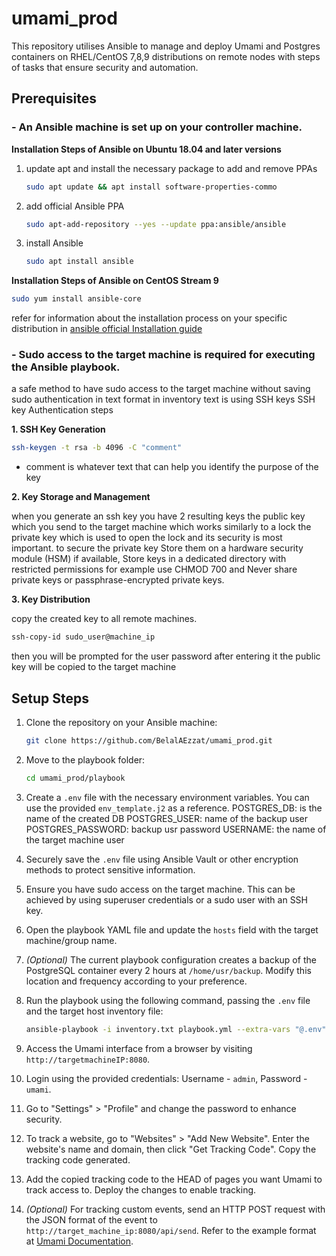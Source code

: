 # umami_prod

This repository utilises Ansible to manage and deploy Umami and Postgres containers on RHEL/CentOS 7,8,9 distributions on remote nodes with steps of tasks that ensure security and automation. 

## Prerequisites

### - An Ansible machine is set up on your controller machine.

**Installation Steps of Ansible on Ubuntu 18.04 and later versions**
1. update apt and install the necessary package to add and remove PPAs
   ```bash
   sudo apt update && apt install software-properties-commo
   ```
2. add official Ansible PPA
   ```bash
   sudo apt-add-repository --yes --update ppa:ansible/ansible
   ```
3. install Ansible
   ```bash
   sudo apt install ansible
   ```
 **Installation Steps of Ansible on CentOS Stream 9**
```bash
sudo yum install ansible-core
```

refer for information about the installation process on your specific distribution in [ansible official Installation guide](https://docs.ansible.com/ansible/2.9/installation_guide/index.html)




### - Sudo access to the target machine is required for executing the Ansible playbook.

a safe method to have sudo access to the target machine without saving sudo authentication in text format in inventory text is using SSH keys SSH key Authentication steps

**1. SSH Key Generation**
   ```bash
   ssh-keygen -t rsa -b 4096 -C "comment"
   ```
   - comment is whatever text that can help you identify the purpose of the key
   
**2. Key Storage and Management**

   when you generate an ssh key you have 2 resulting keys 
   the public key which you send to the target machine which works similarly to a lock
   the private key which is used to open the lock and its security is most important.
   to secure the private key Store them on a hardware security module (HSM) if available, 
   Store keys in a dedicated directory with restricted permissions for example use CHMOD 700 
   and Never share private keys or passphrase-encrypted private keys.
   
**3. Key Distribution**
   
   copy the created key to all remote machines. 
   ```bash
   ssh-copy-id sudo_user@machine_ip
   ```
   then you will be prompted for the user password after entering it the public key will be copied to the target machine



## Setup Steps

1. Clone the repository on your Ansible machine:

   ```bash
   git clone https://github.com/BelalAEzzat/umami_prod.git
   ```

2. Move to the playbook folder:

   ```bash
   cd umami_prod/playbook
   ```

3. Create a `.env` file with the necessary environment variables. You can use the provided `env_template.j2` as a reference.
POSTGRES_DB: is the name of the created DB
POSTGRES_USER: name of the backup user
POSTGRES_PASSWORD: backup usr password
USERNAME: the name of the target machine user

4. Securely save the `.env` file using Ansible Vault or other encryption methods to protect sensitive information.

5. Ensure you have sudo access on the target machine. This can be achieved by using superuser credentials or a sudo user with an SSH key.

6. Open the playbook YAML file and update the `hosts` field with the target machine/group name.

7. *(Optional)* The current playbook configuration creates a backup of the PostgreSQL container every 2 hours at `/home/usr/backup`. Modify this location and frequency according to your preference.

8. Run the playbook using the following command, passing the `.env` file and the target host inventory file:

   ```bash
   ansible-playbook -i inventory.txt playbook.yml --extra-vars "@.env"
   ```

9. Access the Umami interface from a browser by visiting `http://targetmachineIP:8080`.

10. Login using the provided credentials: Username - `admin`, Password - `umami`.

11. Go to "Settings" > "Profile" and change the password to enhance security.

12. To track a website, go to "Websites" > "Add New Website". Enter the website's name and domain, then click "Get Tracking Code". Copy the tracking code generated.

13. Add the copied tracking code to the HEAD of pages you want Umami to track access to. Deploy the changes to enable tracking.

14. *(Optional)* For tracking custom events, send an HTTP POST request with the JSON format of the event to `http://target_machine_ip:8080/api/send`. Refer to the example format at [Umami Documentation](https://umami.is/docs/sending-stats).

